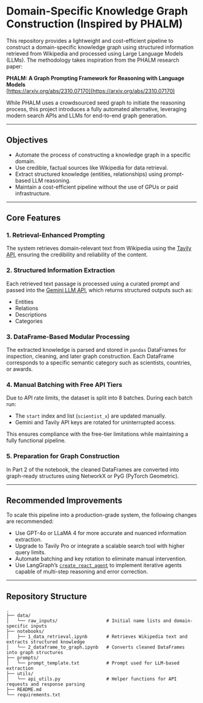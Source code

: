 # Domain-Specific Knowledge Graph Construction (Inspired by PHALM)

This repository provides a lightweight and cost-efficient pipeline to construct a domain-specific knowledge graph using structured information retrieved from Wikipedia and processed using Large Language Models (LLMs). The methodology takes inspiration from the PHALM research paper:

**PHALM: A Graph Prompting Framework for Reasoning with Language Models**  
[https://arxiv.org/abs/2310.07170](https://arxiv.org/abs/2310.07170)

While PHALM uses a crowdsourced seed graph to initiate the reasoning process, this project introduces a fully automated alternative, leveraging modern search APIs and LLMs for end-to-end graph generation.

---

## Objectives

- Automate the process of constructing a knowledge graph in a specific domain.
- Use credible, factual sources like Wikipedia for data retrieval.
- Extract structured knowledge (entities, relationships) using prompt-based LLM reasoning.
- Maintain a cost-efficient pipeline without the use of GPUs or paid infrastructure.

---

## Core Features

### 1. Retrieval-Enhanced Prompting
The system retrieves domain-relevant text from Wikipedia using the [Tavily API](https://docs.tavily.com/), ensuring the credibility and reliability of the content.

### 2. Structured Information Extraction
Each retrieved text passage is processed using a curated prompt and passed into the [Gemini LLM API](https://ai.google.dev/), which returns structured outputs such as:
- Entities
- Relations
- Descriptions
- Categories

### 3. DataFrame-Based Modular Processing
The extracted knowledge is parsed and stored in `pandas` DataFrames for inspection, cleaning, and later graph construction. Each DataFrame corresponds to a specific semantic category such as scientists, countries, or awards.

### 4. Manual Batching with Free API Tiers
Due to API rate limits, the dataset is split into 8 batches. During each batch run:
- The `start` index and list (`scientist_x`) are updated manually.
- Gemini and Tavily API keys are rotated for uninterrupted access.

This ensures compliance with the free-tier limitations while maintaining a fully functional pipeline.

### 5. Preparation for Graph Construction
In Part 2 of the notebook, the cleaned DataFrames are converted into graph-ready structures using NetworkX or PyG (PyTorch Geometric).

---

## Recommended Improvements

To scale this pipeline into a production-grade system, the following changes are recommended:

- Use GPT-4o or LLaMA 4 for more accurate and nuanced information extraction.
- Upgrade to Tavily Pro or integrate a scalable search tool with higher query limits.
- Automate batching and key rotation to eliminate manual intervention.
- Use LangGraph’s [`create_react_agent`](https://python.langchain.com/api_reference/langchain/agents/langchain.agents.react.agent.create_react_agent.html) to implement iterative agents capable of multi-step reasoning and error correction.

---

## Repository Structure

```plaintext
.
├── data/
│   └── raw_inputs/                  # Initial name lists and domain-specific inputs
├── notebooks/
│   ├── 1_data_retrieval.ipynb       # Retrieves Wikipedia text and extracts structured knowledge
│   └── 2_dataframe_to_graph.ipynb   # Converts cleaned DataFrames into graph structures
├── prompts/
│   └── prompt_template.txt          # Prompt used for LLM-based extraction
├── utils/
│   └── api_utils.py                 # Helper functions for API requests and response parsing
├── README.md
└── requirements.txt
